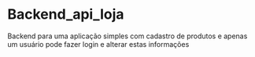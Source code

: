# Backend_api_loja
 Backend para uma aplicação simples com cadastro de produtos e apenas um usuário pode fazer login e alterar estas informações
